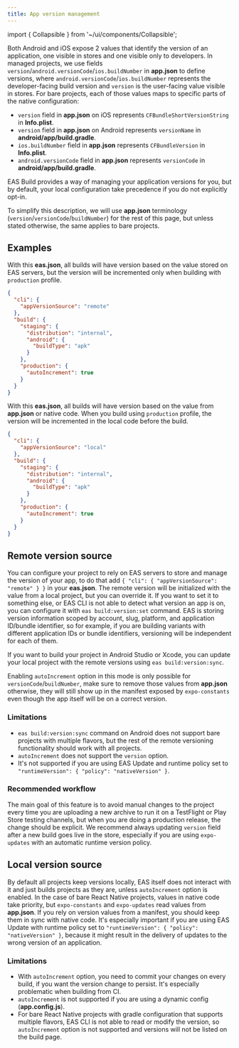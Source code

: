 ```yaml
---
title: App version management
---
```

import { Collapsible } from '~/ui/components/Collapsible';

Both Android and iOS expose 2 values that identify the version of an application, one visible in stores and one visible only to developers. In managed projects, we use fields `version`/`android.versionCode`/`ios.buildNumber` in **app.json** to define versions, where `android.versionCode`/`ios.buildNumber` represents the developer-facing build version and `version` is the user-facing value visible in stores. For bare projects, each of those values maps to specific parts of the native configuration:

- `version` field in **app.json** on iOS represents `CFBundleShortVersionString` in **Info.plist**.
- `version` field in **app.json** on Android represents `versionName` in **android/app/build.gradle**.
- `ios.buildNumber` field in **app.json** represents `CFBundleVersion` in **Info.plist**.
- `android.versionCode` field in **app.json** represents `versionCode` in **android/app/build.gradle**.

EAS Build provides a way of managing your application versions for you, but by default, your local configuration take precedence if you do not explicitly opt-in.

To simplify this description, we will use **app.json** terminology (`version`/`versionCode`/`buildNumber`) for the rest of this page, but unless stated otherwise, the same applies to bare projects.

## Examples

<Collapsible summary="Remote version source">

With this **eas.json**, all builds will have version based on the value stored on EAS servers, but the version will be incremented only when building with `production` profile.

```json
{
  "cli": {
    "appVersionSource": "remote"
  },
  "build": {
    "staging": {
      "distribution": "internal",
      "android": {
        "buildType": "apk"
      }
    },
    "production": {
      "autoIncrement": true
    }
  }
}
```

</Collapsible>

<Collapsible summary="Local version source">

With this **eas.json**, all builds will have version based on the value from **app.json** or native code. When you build using `production` profile, the version will be incremented in the local code before the build.

```json
{
  "cli": {
    "appVersionSource": "local"
  },
  "build": {
    "staging": {
      "distribution": "internal",
      "android": {
        "buildType": "apk"
      }
    },
    "production": {
      "autoIncrement": true
    }
  }
}
```

</Collapsible>

## Remote version source

You can configure your project to rely on EAS servers to store and manage the version of your app, to do that add `{ "cli": { "appVersionSource": "remote" } }` in your **eas.json**. The remote version will be initialized with the value from a local project, but you can override it. If you want to set it to something else, or EAS CLI is not able to detect what version an app is on, you can configure it with `eas build:version:set` command. EAS is storing version information scoped by account, slug, platform, and application ID/bundle identifier, so for example, if you are building variants with different application IDs or bundle identifiers, versioning will be independent for each of them.

If you want to build your project in Android Studio or Xcode, you can update your local project with the remote versions using `eas build:version:sync`.

Enabling `autoIncrement` option in this mode is only possible for `versionCode`/`buildNumber`, make sure to remove those values from **app.json** otherwise, they will still show up in the manifest exposed by `expo-constants` even though the app itself will be on a correct version.

### Limitations

- `eas build:version:sync` command on Android does not support bare projects with multiple flavors, but the rest of the remote versioning functionality should work with all projects.
- `autoIncrement` does not support the `version` option.
- It's not supported if you are using EAS Update and runtime policy set to `"runtimeVersion": { "policy": "nativeVersion" }`.

### Recommended workflow

The main goal of this feature is to avoid manual changes to the project every time you are uploading a new archive to run it on a TestFlight or Play Store testing channels, but when you are doing a production release, the change should be explicit. We recommend always updating `version` field after a new build goes live in the store, especially if you are using `expo-updates` with an automatic runtime version policy.

## Local version source

By default all projects keep versions locally, EAS itself does not interact with it and just builds projects as they are, unless `autoIncrement` option is enabled. In the case of bare React Native projects, values in native code take priority, but `expo-constants` and `expo-updates` read values from **app.json**. If you rely on version values from a manifest, you should keep them in sync with native code. It's especially important if you are using EAS Update with runtime policy set to `"runtimeVersion": { "policy": "nativeVersion" }`, because it might result in the delivery of updates to the wrong version of an application.

### Limitations

- With `autoIncrement` option, you need to commit your changes on every build, if you want the version change to persist. It's especially problematic when building from CI.
- `autoIncrement` is not supported if you are using a dynamic config (**app.config.js**).
- For bare React Native projects with gradle configuration that supports multiple flavors, EAS CLI is not able to read or modify the version, so `autoIncrement` option is not supported and versions will not be listed on the build page.


